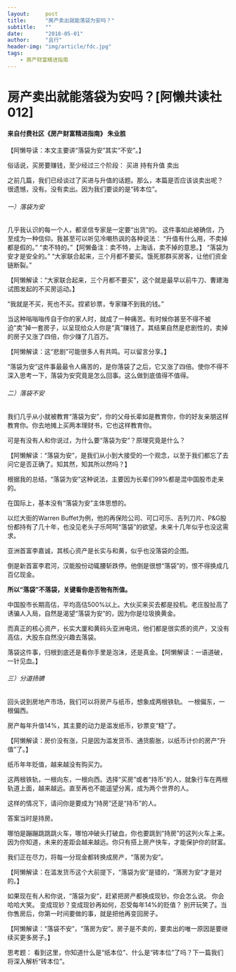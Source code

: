 ```yaml
---
layout:     post
title:      "房产卖出就能落袋为安吗？"
subtitle:   ""
date:       "2018-05-01"
author:     "且行"
header-img: "img/article/fdc.jpg"
tags:
    - 房产财富精进指南
---
```



# 房产卖出就能落袋为安吗？[阿懒共读社012]
#### 来自付费社区《房产财富精进指南》 朱业胜
【阿懒导读：本文主要讲“落袋为安”其实“不安”。】

俗话说，买房要赚钱，至少经过三个阶段：
买进
持有升值
卖出

之前几篇，我们已经谈过了买进与升值的话题。那么，本篇是否应该谈卖出呢？
很遗憾，没有。没有卖出。因为我们要谈的是“砖本位”。

###### 一）落袋为安
几乎我认识的每一个人，都坚信专家是一定要“出货”的。
这件事如此被确信，乃至成为一种信仰。我甚至可以听见冷嘲热讽的各种说法：
“升值有什么用，不卖掉都是假的。”
“卖不特的。”【阿懒备注：卖不特，上海话，卖不掉的意思。】
“落袋为安才是安全的。”
“大家联合起来，三个月都不要买。饿死那群买房客，让他们资金链断裂。”

【阿懒解读：“大家联合起来，三个月都不要买”，这个就是最早以前牛刀、曹建海试图发起的不买房运动。】

“我就是不买，死也不买。捏紧钞票，专家赚不到我的钱。”

当这种嗡嗡嗡传自于你的家人时，就成了一种痛苦。有时候你甚至不得不被迫“卖”掉一套房子，以呈现给众人你是“真”赚钱了。其结果自然是悲剧性的，卖掉的房子又涨了四倍，你少赚了几百万。

【阿懒解读：这“悲剧”可能很多人有共鸣。可以留言分享。】

“落袋为安”这件事最最令人痛苦的，是你落袋了之后，它又涨了四倍。使你不得不深入思考一下，落袋为安究竟是怎么回事。这么做到底值得不值得。

###### 二）落袋不安
我们几乎从小就被教育“落袋为安”，你的父母长辈如是教育你，你的好友亲朋这样教育你。你去地摊上买两本理财书，它也这样教育你。

可是有没有人和你说过，为什么要“落袋为安”？原理究竟是什么？

【阿懒解读：“落袋为安”，是我们从小到大接受的一个观念，以至于我们都忘了去问它是否正确了。知其然，知其所以然吗？】

根据我的总结，“落袋为安”这种说法，主要因为长辈们99%都是混中国股市走来的。

在国际上，基本没有“落袋为安”主体思想的。

以烂大街的Warren Buffet为例，他的再保险公司、可口可乐、吉列刀片、P&G股份都持有了几十年，也没见老头子乐呵呵“落袋”的欲望。未来十几年似乎也没这需求。

亚洲首富李嘉诚，其核心资产是长实与和黄，似乎也没落袋的企图。

倒是新首富李君河，汉能股份动辄腰斩跌停。他倒是很想“落袋”的，恨不得换成几百亿现金。

**所以“落袋”不落袋，关键看你是否物有所值。**

中国股市长期高估，平均高估500%以上。大伙买来买去都是投机。老庄股扯高了诱骗人入局，自然是渴望“落袋为安”的，因为你是垃圾换黄金。

而真正的核心资产，长实大厦和黄码头亚洲电讯，他们都是很实质的资产，又没有高估，大股东自然没兴趣去落袋。

落袋这件事，归根到底还是看你手里是泡沫，还是真金。【阿懒解读：一语道破，一针见血。】

###### 三）分道扬镳
回头说到房地产市场，我们可以将房产与纸币，想象成两根铁轨。
一根偏东，一根偏西。

房产每年升值14%，其主要的动力是滥发纸币，钞票变“糙”了。

【阿懒解读：房价没有涨，只是因为滥发货币、通货膨胀，以纸币计价的房产“升值”了。】

纸币年年贬值，越来越没有购买力。

这两根铁轨，一根向东，一根向西。选择“买房”或者“持币”的人，就象行车在两根轨道上面，越来越远。直至再也不能遥望分离，成为两个世界的人。

这样的情况下，请问你是要成为“持房”还是“持币”的人。

答案当时是持房。

哪怕是蹦蹦跳跳跳火车，哪怕冲破头打破血，你也要跳到“持房”的这列火车上来。因为你知道，未来的差距会越来越远。你只有搭上房产快车，才能保护你的财富。

我们正在尽力，将每一分现金都转换成房产，“落房为安”。

【阿懒解读：在滥发货币这个大前提下，“落袋为安”是错的，“落房为安”才是对的。】

如果现在有人和你说，“落袋为安”，赶紧把房产都换成现钞。你会怎么说。
你会哈哈大笑。
变成现钞？变成现钞再如何，忍受每年14%的贬值？
别开玩笑了。当你售房后，你第一时间要做的事，就是把他再变回房子。

【阿懒解读：“落袋不安”，“落房为安”。房子是不卖的，要卖出的唯一原因是要继续买更多房子。】

思考题：
看到这里，你知道什么是“纸本位”、什么是“砖本位”了吗？下一篇我们将深入解析“砖本位”。


